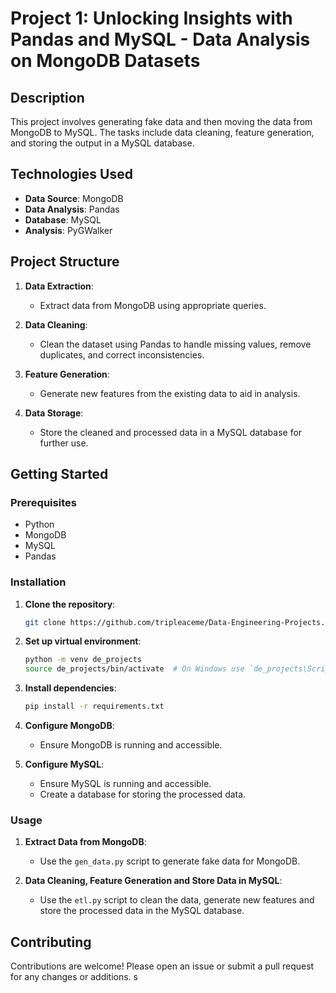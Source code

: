 # Project 1: Unlocking Insights with Pandas and MySQL - Data Analysis on MongoDB Datasets

## Description

This project involves generating fake data and then moving the data from MongoDB to MySQL. The tasks include data cleaning, feature generation, and storing the output in a MySQL database.

## Technologies Used

- **Data Source**: MongoDB
- **Data Analysis**: Pandas
- **Database**: MySQL
- **Analysis**: PyGWalker

## Project Structure

1. **Data Extraction**:
    - Extract data from MongoDB using appropriate queries.
  
2. **Data Cleaning**:
    - Clean the dataset using Pandas to handle missing values, remove duplicates, and correct inconsistencies.

3. **Feature Generation**:
    - Generate new features from the existing data to aid in analysis.

4. **Data Storage**:
    - Store the cleaned and processed data in a MySQL database for further use.

## Getting Started

### Prerequisites

- Python
- MongoDB
- MySQL
- Pandas

### Installation

1. **Clone the repository**:

    ```sh
    git clone https://github.com/tripleaceme/Data-Engineering-Projects.git Mongo_MySQL
    ```

2. **Set up virtual environment**:

    ```sh
    python -m venv de_projects
    source de_projects/bin/activate  # On Windows use `de_projects\Scripts\activate`
    ```

3. **Install dependencies**:

    ```sh
    pip install -r requirements.txt
    ```

4. **Configure MongoDB**:
    - Ensure MongoDB is running and accessible.

5. **Configure MySQL**:
    - Ensure MySQL is running and accessible.
    - Create a database for storing the processed data.

### Usage

1. **Extract Data from MongoDB**:
    - Use the `gen_data.py` script to generate fake data for MongoDB.

2. **Data Cleaning, Feature Generation and Store Data in MySQL**:
    - Use the `etl.py` script to clean the data, generate new features and store the processed data in the MySQL database.

## Contributing

Contributions are welcome! Please open an issue or submit a pull request for any changes or additions. s
